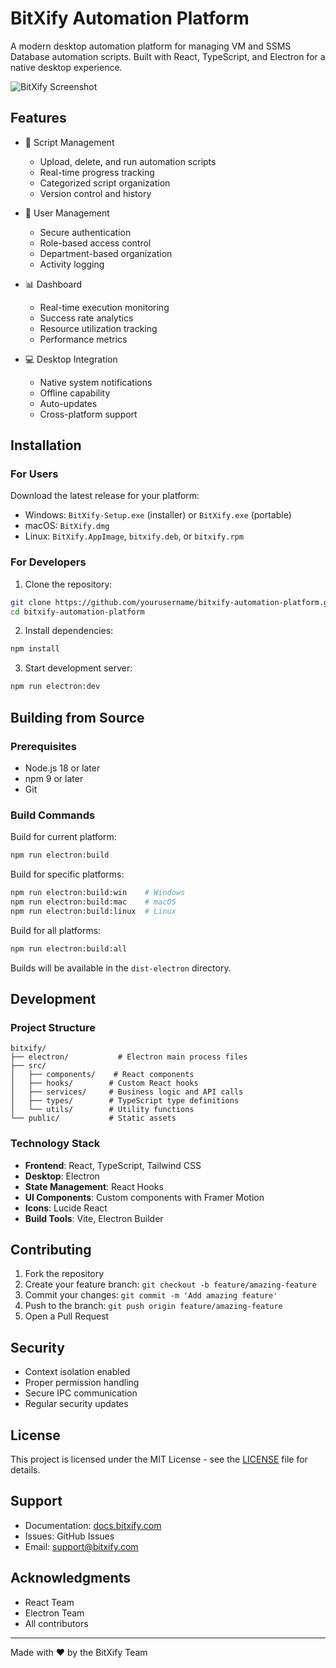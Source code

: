 # BitXify Automation Platform

A modern desktop automation platform for managing VM and SSMS Database automation scripts. Built with React, TypeScript, and Electron for a native desktop experience.

![BitXify Screenshot](https://images.unsplash.com/photo-1607706189992-eae578626c86?auto=format&fit=crop&q=80&w=2070)

## Features

- 🚀 Script Management
  - Upload, delete, and run automation scripts
  - Real-time progress tracking
  - Categorized script organization
  - Version control and history

- 👥 User Management
  - Secure authentication
  - Role-based access control
  - Department-based organization
  - Activity logging

- 📊 Dashboard
  - Real-time execution monitoring
  - Success rate analytics
  - Resource utilization tracking
  - Performance metrics

- 💻 Desktop Integration
  - Native system notifications
  - Offline capability
  - Auto-updates
  - Cross-platform support

## Installation

### For Users

Download the latest release for your platform:

- Windows: `BitXify-Setup.exe` (installer) or `BitXify.exe` (portable)
- macOS: `BitXify.dmg`
- Linux: `BitXify.AppImage`, `bitxify.deb`, or `bitxify.rpm`

### For Developers

1. Clone the repository:
```bash
git clone https://github.com/yourusername/bitxify-automation-platform.git
cd bitxify-automation-platform
```

2. Install dependencies:
```bash
npm install
```

3. Start development server:
```bash
npm run electron:dev
```

## Building from Source

### Prerequisites

- Node.js 18 or later
- npm 9 or later
- Git

### Build Commands

Build for current platform:
```bash
npm run electron:build
```

Build for specific platforms:
```bash
npm run electron:build:win    # Windows
npm run electron:build:mac    # macOS
npm run electron:build:linux  # Linux
```

Build for all platforms:
```bash
npm run electron:build:all
```

Builds will be available in the `dist-electron` directory.

## Development

### Project Structure

```
bitxify/
├── electron/           # Electron main process files
├── src/
│   ├── components/    # React components
│   ├── hooks/        # Custom React hooks
│   ├── services/     # Business logic and API calls
│   ├── types/        # TypeScript type definitions
│   └── utils/        # Utility functions
└── public/           # Static assets
```

### Technology Stack

- **Frontend**: React, TypeScript, Tailwind CSS
- **Desktop**: Electron
- **State Management**: React Hooks
- **UI Components**: Custom components with Framer Motion
- **Icons**: Lucide React
- **Build Tools**: Vite, Electron Builder

## Contributing

1. Fork the repository
2. Create your feature branch: `git checkout -b feature/amazing-feature`
3. Commit your changes: `git commit -m 'Add amazing feature'`
4. Push to the branch: `git push origin feature/amazing-feature`
5. Open a Pull Request

## Security

- Context isolation enabled
- Proper permission handling
- Secure IPC communication
- Regular security updates

## License

This project is licensed under the MIT License - see the [LICENSE](LICENSE) file for details.

## Support

- Documentation: [docs.bitxify.com](https://docs.bitxify.com)
- Issues: GitHub Issues
- Email: support@bitxify.com

## Acknowledgments

- React Team
- Electron Team
- All contributors

---

Made with ❤️ by the BitXify Team